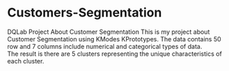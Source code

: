 # Customers-Segmentation
DQLab Project About Customer Segmentation
This is my project about Customer Segmentation using KModes KPrototypes. The data contains 50 row and 7 columns include numerical and categorical types of data. \
The result is there are 5 clusters representing the unique characteristics of each cluster. 
